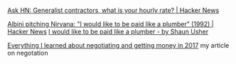 
[Ask HN: Generalist contractors, what is your hourly rate? | Hacker News](https://news.ycombinator.com/item?id=32701641)

[Albini pitching Nirvana: "I would like to be paid like a plumber" (1992) | Hacker News](https://news.ycombinator.com/item?id=30892081)
[I would like to be paid like a plumber - by Shaun Usher](https://news.lettersofnote.com/p/nirvana)

[Everything I learned about negotiating and getting money in 2017](https://medium.com/@milanmoffatt/everything-i-learned-about-negotiating-and-getting-money-in-2017-df40a01eb170)
my article on negotation
